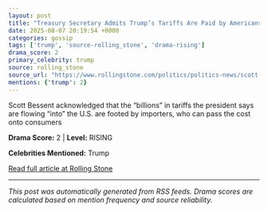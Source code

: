 ```yaml
---
layout: post
title: "Treasury Secretary Admits Trump’s Tariffs Are Paid by Americans"
date: 2025-08-07 20:19:54 +0000
categories: gossip
tags: ['trump', 'source-rolling_stone', 'drama-rising']
drama_score: 2
primary_celebrity: trump
source: rolling_stone
source_url: "https://www.rollingstone.com/politics/politics-news/scott-bessent-admits-americans-pay-trump-tariffs-1235403145/"
mentions: {'trump': 2}
---
```


Scott Bessent acknowledged that the “billions” in tariffs the president says are flowing “into” the U.S. are footed by importers, who can pass the cost onto consumers

**Drama Score:** 2 | **Level:** RISING

**Celebrities Mentioned:** Trump

[Read full article at Rolling Stone](https://www.rollingstone.com/politics/politics-news/scott-bessent-admits-americans-pay-trump-tariffs-1235403145/)

---
*This post was automatically generated from RSS feeds. Drama scores are calculated based on mention frequency and source reliability.*
